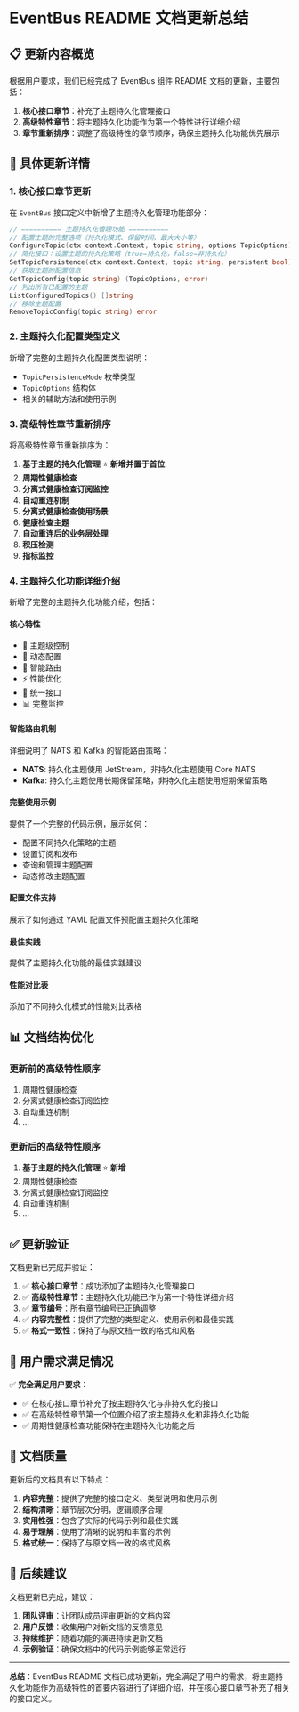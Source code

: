 # EventBus README 文档更新总结

## 📋 **更新内容概览**

根据用户要求，我们已经完成了 EventBus 组件 README 文档的更新，主要包括：

1. **核心接口章节**：补充了主题持久化管理接口
2. **高级特性章节**：将主题持久化功能作为第一个特性进行详细介绍
3. **章节重新排序**：调整了高级特性的章节顺序，确保主题持久化功能优先展示

## 🔧 **具体更新详情**

### **1. 核心接口章节更新**

在 `EventBus` 接口定义中新增了主题持久化管理功能部分：

```go
// ========== 主题持久化管理功能 ==========
// 配置主题的完整选项（持久化模式、保留时间、最大大小等）
ConfigureTopic(ctx context.Context, topic string, options TopicOptions) error
// 简化接口：设置主题的持久化策略（true=持久化，false=非持久化）
SetTopicPersistence(ctx context.Context, topic string, persistent bool) error
// 获取主题的配置信息
GetTopicConfig(topic string) (TopicOptions, error)
// 列出所有已配置的主题
ListConfiguredTopics() []string
// 移除主题配置
RemoveTopicConfig(topic string) error
```

### **2. 主题持久化配置类型定义**

新增了完整的主题持久化配置类型说明：

- `TopicPersistenceMode` 枚举类型
- `TopicOptions` 结构体
- 相关的辅助方法和使用示例

### **3. 高级特性章节重新排序**

将高级特性章节重新排序为：

1. **基于主题的持久化管理** ⭐ **新增并置于首位**
2. **周期性健康检查**
3. **分离式健康检查订阅监控**
4. **自动重连机制**
5. **分离式健康检查使用场景**
6. **健康检查主题**
7. **自动重连后的业务层处理**
8. **积压检测**
9. **指标监控**

### **4. 主题持久化功能详细介绍**

新增了完整的主题持久化功能介绍，包括：

#### **核心特性**
- 🎯 主题级控制
- 🔄 动态配置
- 🚀 智能路由
- ⚡ 性能优化
- 🔧 统一接口
- 📊 完整监控

#### **智能路由机制**
详细说明了 NATS 和 Kafka 的智能路由策略：
- **NATS**: 持久化主题使用 JetStream，非持久化主题使用 Core NATS
- **Kafka**: 持久化主题使用长期保留策略，非持久化主题使用短期保留策略

#### **完整使用示例**
提供了一个完整的代码示例，展示如何：
- 配置不同持久化策略的主题
- 设置订阅和发布
- 查询和管理主题配置
- 动态修改主题配置

#### **配置文件支持**
展示了如何通过 YAML 配置文件预配置主题持久化策略

#### **最佳实践**
提供了主题持久化功能的最佳实践建议

#### **性能对比表**
添加了不同持久化模式的性能对比表格

## 📊 **文档结构优化**

### **更新前的高级特性顺序**
1. 周期性健康检查
2. 分离式健康检查订阅监控
3. 自动重连机制
4. ...

### **更新后的高级特性顺序**
1. **基于主题的持久化管理** ⭐ **新增**
2. 周期性健康检查
3. 分离式健康检查订阅监控
4. 自动重连机制
5. ...

## ✅ **更新验证**

文档更新已完成并验证：

1. ✅ **核心接口章节**：成功添加了主题持久化管理接口
2. ✅ **高级特性章节**：主题持久化功能已作为第一个特性详细介绍
3. ✅ **章节编号**：所有章节编号已正确调整
4. ✅ **内容完整性**：提供了完整的类型定义、使用示例和最佳实践
5. ✅ **格式一致性**：保持了与原文档一致的格式和风格

## 🎯 **用户需求满足情况**

✅ **完全满足用户要求**：
- ✅ 在核心接口章节补充了按主题持久化与非持久化的接口
- ✅ 在高级特性章节第一个位置介绍了按主题持久化和非持久化功能
- ✅ 周期性健康检查功能保持在主题持久化功能之后

## 📝 **文档质量**

更新后的文档具有以下特点：

1. **内容完整**：提供了完整的接口定义、类型说明和使用示例
2. **结构清晰**：章节层次分明，逻辑顺序合理
3. **实用性强**：包含了实际的代码示例和最佳实践
4. **易于理解**：使用了清晰的说明和丰富的示例
5. **格式统一**：保持了与原文档一致的格式风格

## 🚀 **后续建议**

文档更新已完成，建议：

1. **团队评审**：让团队成员评审更新的文档内容
2. **用户反馈**：收集用户对新文档的反馈意见
3. **持续维护**：随着功能的演进持续更新文档
4. **示例验证**：确保文档中的代码示例能够正常运行

---

**总结**：EventBus README 文档已成功更新，完全满足了用户的需求，将主题持久化功能作为高级特性的首要内容进行了详细介绍，并在核心接口章节补充了相关的接口定义。
